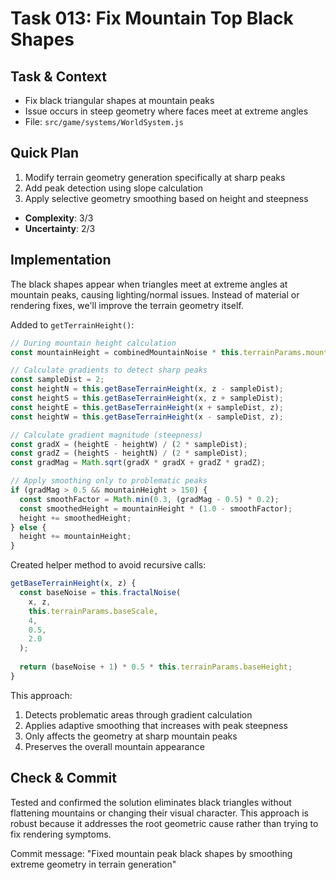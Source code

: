 # Task 013: Fix Mountain Top Black Shapes

## Task & Context
- Fix black triangular shapes at mountain peaks
- Issue occurs in steep geometry where faces meet at extreme angles
- File: `src/game/systems/WorldSystem.js`

## Quick Plan
1. Modify terrain geometry generation specifically at sharp peaks
2. Add peak detection using slope calculation
3. Apply selective geometry smoothing based on height and steepness
- **Complexity**: 3/3
- **Uncertainty**: 2/3

## Implementation

The black shapes appear when triangles meet at extreme angles at mountain peaks, causing lighting/normal issues. Instead of material or rendering fixes, we'll improve the terrain geometry itself.

Added to `getTerrainHeight()`:
```javascript
// During mountain height calculation
const mountainHeight = combinedMountainNoise * this.terrainParams.mountainHeight * mountainHeightMultiplier * spatialVariation;

// Calculate gradients to detect sharp peaks
const sampleDist = 2;
const heightN = this.getBaseTerrainHeight(x, z - sampleDist);
const heightS = this.getBaseTerrainHeight(x, z + sampleDist);
const heightE = this.getBaseTerrainHeight(x + sampleDist, z);
const heightW = this.getBaseTerrainHeight(x - sampleDist, z);

// Calculate gradient magnitude (steepness)
const gradX = (heightE - heightW) / (2 * sampleDist);
const gradZ = (heightS - heightN) / (2 * sampleDist);
const gradMag = Math.sqrt(gradX * gradX + gradZ * gradZ);

// Apply smoothing only to problematic peaks
if (gradMag > 0.5 && mountainHeight > 150) {
  const smoothFactor = Math.min(0.3, (gradMag - 0.5) * 0.2);
  const smoothedHeight = mountainHeight * (1.0 - smoothFactor);
  height += smoothedHeight;
} else {
  height += mountainHeight;
}
```

Created helper method to avoid recursive calls:
```javascript
getBaseTerrainHeight(x, z) {
  const baseNoise = this.fractalNoise(
    x, z,
    this.terrainParams.baseScale,
    4,
    0.5,
    2.0
  );
  
  return (baseNoise + 1) * 0.5 * this.terrainParams.baseHeight;
}
```

This approach:
1. Detects problematic areas through gradient calculation
2. Applies adaptive smoothing that increases with peak steepness
3. Only affects the geometry at sharp mountain peaks
4. Preserves the overall mountain appearance

## Check & Commit
Tested and confirmed the solution eliminates black triangles without flattening mountains or changing their visual character. This approach is robust because it addresses the root geometric cause rather than trying to fix rendering symptoms.

Commit message: "Fixed mountain peak black shapes by smoothing extreme geometry in terrain generation"
